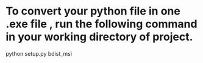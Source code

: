 # To convert your python file in one .exe file , run the following command in your working directory of project.

python setup.py bdist_msi
